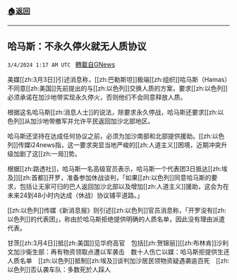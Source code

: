 ###  [:house:返回](README.md)
---


## 哈马斯：不永久停火就无人质协议
`3/4/2024 1:17 AM UTC ` [轉載自GNews](https://gnews.org/articles/2361989)

美媒[[zh:3月3日]]引述消息称，[[zh:巴勒斯坦]]极端[[zh:组织]]哈马斯（Hamas）不同意[[zh:美国]]先前提出的与[[zh:以色列]]交换人质的方案，要求[[zh:以色列]]必须承诺在加沙地带实现永久停火，否则他们不会同意释放人质。

根据这名哈马斯[[zh:消息人士]]的说法，除要求永久停战，哈马斯还要求[[zh:以色列]]从加沙地带撤军并允许平民返回加沙北部地区。

哈马斯还坚持在达成任何协议之前，必须为加沙南部和北部提供援助。[[zh:以色列]]传媒i24news指，这一要求突显当地严峻的[[zh:人道主义]]困境，近期冲突升级加剧了这[[zh:一局]]势。

根据[[zh:路透社]]，哈马斯一名高级官员表示，哈马斯一个代表团3日抵达[[zh:埃及]][[zh:首都]]开罗，准备参加休战谈判，「如果[[zh:以色列]]同意哈马斯的要求，包括让无家可归的巴人返回加沙北部以及增加[[zh:人道主义]]援助，这会为在未来24到48小时内达成（休战）协议铺平道路。」

[[zh:以色列]]传媒《新消息报》则引述[[zh:以色列]]官员消息称，「开罗没有[[zh:以色列]]的代表团」，称由於哈马斯拒绝提供明确的人质名单，因此没有理由派遣代表。

甘茨[[zh:3月4日]]抵[[zh:美国]]见华府高官　包括[[zh:贺锦丽]][[zh:布林肯]]沙利文加沙衞生部：再有物资领取点遭以军袭击　数十人伤亡以媒：哈马斯拒提供生还人质名单　[[zh:以色列]]抵制[[zh:埃及]]谈判加沙居民领物资疑遇袭逾百死　[[zh:以色列]]否认袭车队：多数死於人踩人

